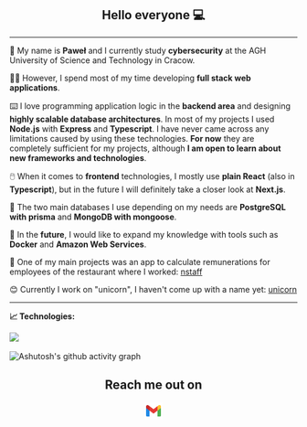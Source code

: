 <h2 align="center">
      Hello everyone 💻
</h2>

---

🏫 My name is **Paweł** and I currently study **cybersecurity** at the AGH University of Science and Technology in Cracow.

👨‍💻 However, I spend most of my time developing **full stack web applications**.

⌨️ I love programming application logic in the **backend area** and designing **highly scalable database architectures**. In most of my projects I used **Node.js** with **Express** and **Typescript**. I have never came across any limitations caused by using these technologies. **For now** they are completely sufficient for my projects, although **I am open to learn about new frameworks and technologies**.

🖱️ When it comes to **frontend** technologies, I mostly use **plain React** (also in **Typescript**), but in the future I will definitely take a closer look at **Next.js**.

📇 The two main databases I use depending on my needs are **PostgreSQL with prisma** and **MongoDB with mongoose**.

🛫 In the **future**, I would like to expand my knowledge with tools such as **Docker** and **Amazon Web Services**.

📱  One of my main projects was an app to calculate remunerations for employees of the restaurant where I worked: [nstaff](https://github.com/DevKica/nstaff-client)

😊 Currently I work on "unicorn", I haven't come up with a name yet: [unicorn](https://github.com/DevKica/unicorn)

---

**📈 Technologies:**

  <img src = "https://github-readme-stats.vercel.app/api/top-langs/?username=devKica&langs_count=3&layout=compact&theme=dark">

<p align = "center">

![Ashutosh's github activity graph](https://activity-graph.herokuapp.com/graph?username=devKica&custom_title=DevKica's%20Contribution%20Graph&hide_border=true&theme=react-dark)

<div align="center">
<h2 align="center">Reach me out on </h2>
<a href="mailto: devKica777@gmail.com">
<img src="images/icons8-gmail-48.png" width="30">
</a>

